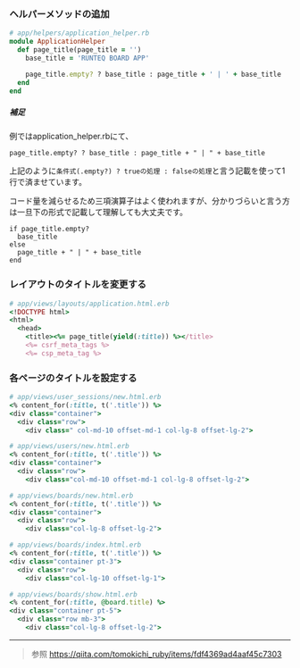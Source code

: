 
### ヘルパーメソッドの追加

```ruby
# app/helpers/application_helper.rb
module ApplicationHelper
  def page_title(page_title = '')
    base_title = 'RUNTEQ BOARD APP'

    page_title.empty? ? base_title : page_title + ' | ' + base_title
  end
end
```

##### 補足
例ではapplication_helper.rbにて、


```
page_title.empty? ? base_title : page_title + " | " + base_title
```

上記のように`条件式(.empty?) ? trueの処理 : falseの処理`と言う記載を使って1行で済ませています。

コード量を減らせるため三項演算子はよく使われますが、分かりづらいと言う方は一旦下の形式で記載して理解しても大丈夫です。

```
if page_title.empty?
  base_title
else
  page_title + " | " + base_title
end
```



### レイアウトのタイトルを変更する

```ruby
# app/views/layouts/application.html.erb
<!DOCTYPE html>
<html>
  <head>
    <title><%= page_title(yield(:title)) %></title>
    <%= csrf_meta_tags %>
    <%= csp_meta_tag %>
```

### 各ページのタイトルを設定する

```ruby
# app/views/user_sessions/new.html.erb
<% content_for(:title, t('.title')) %>
<div class="container">
  <div class="row">
    <div class=" col-md-10 offset-md-1 col-lg-8 offset-lg-2">
```

```ruby
# app/views/users/new.html.erb
<% content_for(:title, t('.title')) %>
<div class="container">
  <div class="row">
    <div class="col-md-10 offset-md-1 col-lg-8 offset-lg-2">
```

```ruby
# app/views/boards/new.html.erb
<% content_for(:title, t('.title')) %>
<div class="container">
  <div class="row">
    <div class="col-lg-8 offset-lg-2">
```

```ruby
# app/views/boards/index.html.erb
<% content_for(:title, t('.title')) %>
<div class="container pt-3">
  <div class="row">
    <div class="col-lg-10 offset-lg-1">
```

```ruby
# app/views/boards/show.html.erb
<% content_for(:title, @board.title) %>
<div class="container pt-5">
  <div class="row mb-3">
    <div class="col-lg-8 offset-lg-2">
```

---
>参照
>https://qiita.com/tomokichi_ruby/items/fdf4369ad4aaf45c7303